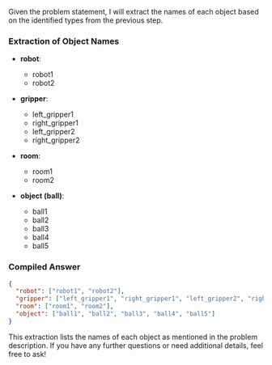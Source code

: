 Given the problem statement, I will extract the names of each object based on the identified types from the previous step.

### Extraction of Object Names
- **robot**: 
  - robot1
  - robot2

- **gripper**: 
  - left_gripper1
  - right_gripper1
  - left_gripper2
  - right_gripper2

- **room**: 
  - room1
  - room2

- **object (ball)**:
  - ball1
  - ball2
  - ball3
  - ball4
  - ball5

### Compiled Answer
```json
{
  "robot": ["robot1", "robot2"],
  "gripper": ["left_gripper1", "right_gripper1", "left_gripper2", "right_gripper2"],
  "room": ["room1", "room2"],
  "object": ["ball1", "ball2", "ball3", "ball4", "ball5"]
}
```

This extraction lists the names of each object as mentioned in the problem description. If you have any further questions or need additional details, feel free to ask!